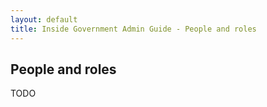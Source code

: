 ```yaml
---
layout: default
title: Inside Government Admin Guide - People and roles
---
```


## People and roles

TODO